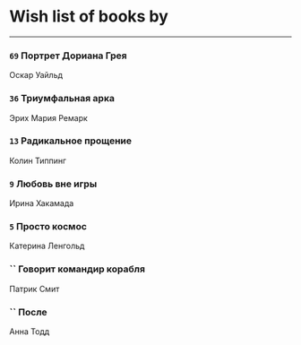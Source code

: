 # Wish list of books by [](https://plus.google.com/u/0/104731829794763834502/)
---

### `69` Портрет Дориана Грея
Оскар Уайльд

### `36` Триумфальная арка
Эрих Мария Ремарк

### `13` Радикальное прощение
Колин Типпинг

### `9` Любовь вне игры
Ирина Хакамада

### `5` Просто космос
Катерина Ленгольд

### `` Говорит командир корабля
Патрик Смит

### `` После
Анна Тодд

